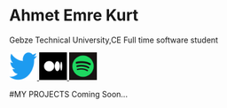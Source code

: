 <h1>Ahmet Emre Kurt</h1>
Gebze Technical University,CE   Full time software student

<a href="https://twitter.com/AhmetEmreKurt4"> <img src="https://github.com/WauF/Portfolio/blob/main/portfolio%20images/Twitter-logo.svg.png" alt="Twitter" height=50 width=50 />  </a>
<a href="https://medium.com/@akurtt"><img src="https://github.com/WauF/Portfolio/blob/main/portfolio%20images/medium.png" alt="Medium" height=50 width=50 /> </a>
<a href="https://open.spotify.com/user/31rywsonopr6oxjoijv5ey552lyu"><img src="https://github.com/WauF/Portfolio/blob/main/portfolio%20images/spotify.webp" alt="Spotify" height="50" width="50"></a>

#MY PROJECTS
Coming Soon...

